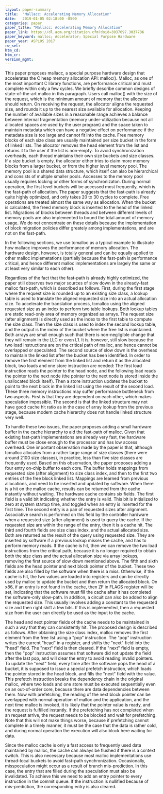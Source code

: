 ```yaml
---
layout: paper-summary
title:  "Mallacc: Accelerating Memory Allocation"
date:   2019-01-05 02:18:00 -0500
categories: paper
paper_title: "Mallacc: Accelerating Memory Allocation"
paper_link: https://dl.acm.org/citation.cfm?doid=3037697.3037736
paper_keyword: malloc; Accelerator; Special Purpose Hardware
paper_year: ASPLOS 2017
rw_set: 
htm_cd: 
htm_cr: 
version_mgmt: 
---
```


This paper proposes mallacc, a special purpose hardware design that accelerates the C heap memory allocation API: malloc().
Malloc, as one of the most important C library functions, are performance critical and must complete within only a few 
cycles. We briefly describe common designs of state-of-the-art malloc in this paragraph. Users call malloc() with the 
size of the request, which is the minimum amount of memory that the allocator should return. On receiving the request, the 
allocator aligns the requested size, and rounds it up to the nearest size available for allocation. Keeping the number of 
available sizes in a reasonable range achieves a balance between internal fragmentation (memory under-utilization because
not all allocated spaces are used by the user program) and the space taken to maintain metadata which can have a negative 
effect on performance if the metadata size is too large and cannot fit into the cache. Free memory blocks of each size class 
are usually maintained per size bucket in the form of linked lists. The allocator removes the head element from the list
and returns it to the user if the list is non-empty. To avoid synchronization overheads, each thread maintains their own 
size buckets and size classes. If a size bucket is empty, the allocator either tries to claim more memory blocks from a 
larger bucket, or from the higher level memory pool. The memory pool is a shared data structure, which itself can also 
be hierarchical and consists of multiple smaller pools. Accesses to the memory pool usually requires locking or other forms
of synchronizaton. During normal operation, the first level buckets will be accessed most frequently, which is the fast-path
of allocation. The paper suggests that the fast-path is already quite highly optimized, and only takes 20 to 30 cycles to 
complete. Free operations are treated almost the same way as allocation. When the bucket is calculated, the freed memory
block is inserted to the head of the linked list. Migrations of blocks between threads and between different levels of 
memory pools are also implemented to bound the total amount of memory usage. We do not concentrate on these details
because the implementation of block migration policies differ greately among implementations, and are not on the 
fast-path.

In the following sections, we use tcmalloc as a typical example to illustrate how mallacc improves the performance
of memory allocation. The hardware design, however, is totally general and can be equally applied to other malloc
implemetations (partially because the fast-path is performance critical, and hence different malloc implementations are 
largely the same or at least very similar to each other).

Regardless of the fact that the fast-path is already highly optimized, the paper still observes two major sources of 
slow down in the already-fast malloc fast-path, which is described as follows. First, during the first stage where the 
request size is rounded up to an existing size class, a lookup table is used to translate the aligned requested size 
into an actual allocation size. To accelerate the translation process, tcmalloc using the aligned requested size as an 
index to perform two table lookups. Both lookup tables are static read-only area of memory organized as arrays. The request 
size (after alignment) is directly used as the index to the first table to compute the size class. Then the size class is 
used to index the second lookup table, and the output is the index of the bucket where the free list is maintained. Both arrays 
are small enough such that there is non-negligible change that they will remain in the LLC or even L1. It is, however, still 
slow because the two load instructions are on the critical path of malloc, and hence cannot be overlapped or speculated. 
The second source of slow down is the overhead to maintain the linked list after the bucket has been identified. In order to
remove the first element from the linked list and return it as the allocated block, two loads and one store instruction
are needed: The first load instruction reads the pointer to the head node, and the following load reads the pointer 
to the next node (the pointer to the next node is stored inside the unallocated block itself). Then a store instruction
updates the bucket to point to the next block in the linked list using the result of the second load. These three memory 
instructions may suffer performance bottleneck from two aspects. First is that they are dependent on each other, which
makes speculation impossible. The second is that the linked structure may not have good cache hit ratio as in the 
case of array lookup from the previous stage, because modern cache hierarchy does not handle linked structure very well. 

To handle these two issues, the paper proposes adding a small hardware buffer in the cache hierarchy to aid the fast-path
of malloc. Given that existing fast-path implementations are already very fast, the hardware buffer must be close enough
to the processor and has low access overhead. One important observation made by the paper is that, although tcmalloc
allocates from a rather large range of size classes (there were around 2100 size classes), in practice, less than five 
size classes are frequently used. Based on this observation, the paper proposes adding a four entry on-chip buffer
to each core. The buffer holds mappings from requested size (after alignment) to size class index, and then to the 
first two entries of the free block linked list. Mappings are learned from previous allocations, and need to be 
inserted and updated by software. When there is a hit on the malloc cache, results can be returned from the cache instantly
without waiting. The hardware cache contains six fields. The first field is a valid bit indicating whether the entry is valid.
This bit is initialized to zero at system startup time, and toggled when an entry is inserted for the first time. The 
second entry is a pair of requested sizes after alignment. Associative search is performed on this field by the 
controller hardware when a requested size (after alignment) is used to query the cache. If the requested size are 
within the range of the entry, then it is a cache hit. The third and fourth fields are size class index, and the 
actual allocated size. Both are returned as the result of the query using requested size. They are inserted by
software if a previous lookup misses the cache, and has to perform memory reads. If the cache is hit, then we 
can remove the two load instructions from the critical path, because it is no longer required to obtain both
the size class and the actual allocation size via array lookups, removing the first source of slow down mentioned above. 
The fifth and sixth fields are the head pointer and next block pointer of the bucket. These two fields are also
filled by the software when there is a miss. Otherwise, if the cache is hit, the two values are loaded into registers
and can be directly used by malloc to update the bucket and then return the allocated block. On x86, if an entry
is not found in the cache, then ZF in FLAGS register will be set, indicating that the software must fill the cache 
after it has completed the software-only slow-path. In addition, a circuit can also be added to align the requested 
size. This usually involves adding a constant to the requested size and then right shift a few bits. If this is 
implemented, then a requested size from the user can directly be used as the input to the cache.

The head and next pointer fields of the cache needs to be maintained in such a way that they can consistently hit.
The proposed design is described as follows. After obtaining the size class index, malloc removes the first element
from the free list using a "pop" instruction. The "pop" instruction writes the current "head" in a register, and 
shifts the "next" field into the "head" field. The "next" field is then cleared. If the "next" field is empty, then
the "pop" instruction assumes that software did not update the field after the last pop, and will clear the entry
to avoid reading invalid pointers. To update the "next" field, every time after the software pops the head of a 
bucket, it is supposed to issue a special prefetch instruction, which loads the pointer stored in the head block,
and fills the "next" field with the value. This prefetch instruction breaks the dependency chain in the original
malloc, where two loads and one store must be executed sequentially even on an out-of-order core, because there are 
data dependencies between them. Now with prefetching, the reading of the next block pointer can be overlapped with 
normal operation of malloc and the application, and the next time malloc is invoked, it is likely that the pointer
value is ready, and the request is fulfilled instantly. If the prefetching has not completed when an request arrive, the 
request needs to be blocked and wait for prefetching. Note that this will not make things worse, because if prefetching
cannot complete in a timely manner, it must be the case that the data is rather cold, and during normal operation
the execution will also block here waiting for data. 

Since the malloc cache is only a fast access to frequently used data maintained by malloc, the cache can always be flushed
if there is a context switch. This is also necessary because most malloc implementations use thread-local buckets to
avoid fast-path synchronization. Occasionally, misspeculation might occur as a result of branch mis-prediction. In this 
case, the entry that are filled during the speculation must also be invalidated. To achieve this we need to add an entry 
pointer to every instruction in the commit queue. If the instruction is nullified because of mis-prediction, the 
corresponding entry is also cleared. 